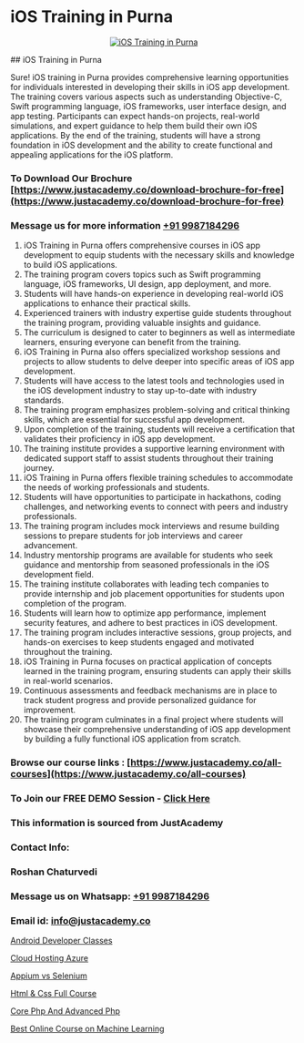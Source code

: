 # iOS Training in Purna

<p align="center">
  <a href="https://justacademy.co/course-detail/ios-training">
    <img src="https://justacademy.co/storage2/course_image/1676636008_course_image.webp" alt="iOS Training in Purna">
  </a>
</p>
## iOS Training in Purna

Sure! iOS training in Purna provides comprehensive learning opportunities for individuals interested in developing their skills in iOS app development. The training covers various aspects such as understanding Objective-C, Swift programming language, iOS frameworks, user interface design, and app testing. Participants can expect hands-on projects, real-world simulations, and expert guidance to help them build their own iOS applications. By the end of the training, students will have a strong foundation in iOS development and the ability to create functional and appealing applications for the iOS platform.
### To Download Our Brochure [https://www.justacademy.co/download-brochure-for-free](https://www.justacademy.co/download-brochure-for-free)
### Message us for more information [+91 9987184296](https://api.whatsapp.com/send?phone=919987184296)
1) iOS Training in Purna offers comprehensive courses in iOS app development to equip students with the necessary skills and knowledge to build iOS applications.
2) The training program covers topics such as Swift programming language, iOS frameworks, UI design, app deployment, and more.
3) Students will have hands-on experience in developing real-world iOS applications to enhance their practical skills.
4) Experienced trainers with industry expertise guide students throughout the training program, providing valuable insights and guidance.
5) The curriculum is designed to cater to beginners as well as intermediate learners, ensuring everyone can benefit from the training.
6) iOS Training in Purna also offers specialized workshop sessions and projects to allow students to delve deeper into specific areas of iOS app development.
7) Students will have access to the latest tools and technologies used in the iOS development industry to stay up-to-date with industry standards.
8) The training program emphasizes problem-solving and critical thinking skills, which are essential for successful app development.
9) Upon completion of the training, students will receive a certification that validates their proficiency in iOS app development.
10) The training institute provides a supportive learning environment with dedicated support staff to assist students throughout their training journey.
11) iOS Training in Purna offers flexible training schedules to accommodate the needs of working professionals and students.
12) Students will have opportunities to participate in hackathons, coding challenges, and networking events to connect with peers and industry professionals.
13) The training program includes mock interviews and resume building sessions to prepare students for job interviews and career advancement.
14) Industry mentorship programs are available for students who seek guidance and mentorship from seasoned professionals in the iOS development field.
15) The training institute collaborates with leading tech companies to provide internship and job placement opportunities for students upon completion of the program.
16) Students will learn how to optimize app performance, implement security features, and adhere to best practices in iOS development.
17) The training program includes interactive sessions, group projects, and hands-on exercises to keep students engaged and motivated throughout the training.
18) iOS Training in Purna focuses on practical application of concepts learned in the training program, ensuring students can apply their skills in real-world scenarios.
19) Continuous assessments and feedback mechanisms are in place to track student progress and provide personalized guidance for improvement.
20) The training program culminates in a final project where students will showcase their comprehensive understanding of iOS app development by building a fully functional iOS application from scratch.

### Browse our course links : [https://www.justacademy.co/all-courses](https://www.justacademy.co/all-courses) 
### To Join our FREE DEMO Session - [Click Here](https://www.justacademy.co/register-for-course-demo)


### This information is sourced from JustAcademy
### Contact Info:
### Roshan Chaturvedi
### Message us on Whatsapp: [+91 9987184296](https://api.whatsapp.com/send?phone=919987184296)
### Email id: [info@justacademy.co](mailto:info@justacademy.co)
                
[Android Developer Classes](https://www.linkedin.com/pulse/android-developer-classes-justacademy-pune-pvyjc/)

[Cloud Hosting Azure](https://www.linkedin.com/pulse/cloud-hosting-azure-justacademy-delhi-6knzc?trackingId=4lvCKZLBnWsgIIhemqLHHQ%3D%3D&lipi=urn%3Ali%3Apage%3Ad_flagship3_company_admin%3BiK8uaYXISG24DaU4tVx5cA%3D%3D)

[Appium vs Selenium](https://medium.com/@kumarishimmi99/appium-vs-selenium-b256acac0478)

[Html & Css Full Course](https://medium.com/@mahi3106/html-css-full-course-d4a44fd90925)

[Core Php And Advanced Php](https://justacademyin.github.io/justacademy/core-php-and-advanced-php)

[Best Online Course on Machine Learning](https://justacademyin.github.io/justacademy/best-online-course-on-machine-learning)

